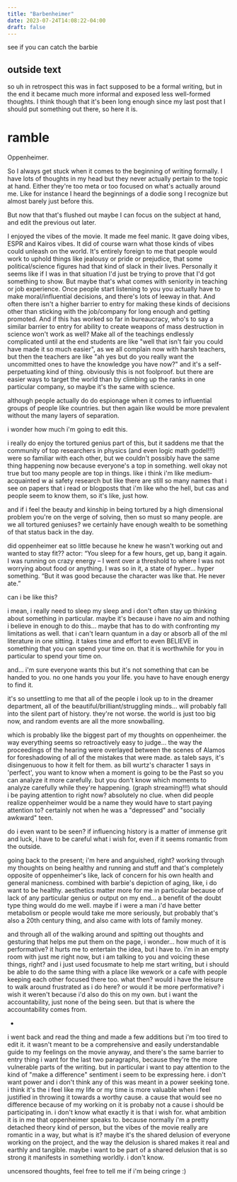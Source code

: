 ```yaml
---
title: "Barbenheimer"
date: 2023-07-24T14:08:22-04:00
draft: false
---
```


see if you can catch the barbie

## outside text
so uh in retrospect this was in fact supposed to be a formal writing, but in the end it became much more informal and exposed less well-formed thoughts. I think though that it's been long enough since my last post that I should put something out there, so here it is.

# ramble
Oppenheimer. 

So I always get stuck when it comes to the beginning of writing formally. I have lots of thoughts in my head but they never actually pertain to the topic at hand. Either they're too meta or too focused on what's actually around me. Like for instance I heard the beginnings of a dodie song I recognize but almost barely just before this.

But now that that's flushed out maybe I can focus on the subject at hand, and edit the previous out later.

I enjoyed the vibes of the movie. It made me feel manic. It gave doing vibes, ESPR and Kairos vibes. It did of course warn what those kinds of vibes could unleash on the world. It's entirely foreign to me that people would work to uphold things like jealousy or pride or prejudice, that some political/science figures had that kind of slack in their lives. Personally it seems like if I was in that situation I'd just be trying to prove that I'd got something to show. But maybe that's what comes with seniority in teaching or job experience. Once people start listening to you you actually have to make moral/influential decisions, and there's lots of leeway in that. And often there isn't a higher barrier to entry for making these kinds of decisions other than sticking with the job/company for long enough and getting promoted. And if this has worked so far in bureaucracy, who's to say a similar barrier to entry for ability to create weapons of mass destruction in science won't work as well? Make all of the teachings endlessly complicated until at the end students are like "well that isn't fair you could have made it so much easier", as we all complain now with harsh teachers, but then the teachers are like "ah yes but do you really want the uncommitted ones to have the knowledge you have now?" and it's a self-perpetuating kind of thing. obviously this is not foolproof. but there are easier ways to target the world than by climbing up the ranks in one particular company, so maybe it's the same with science.

although people actually do do espionage when it comes to influential groups of people like countries. but then again like would be more prevalent without the many layers of separation.

i wonder how much i'm going to edit this.

i really do enjoy the tortured genius part of this, but it saddens me that the community of top researchers in physics (and even logic math godel!!!) were so familiar with each other, but we couldn't possibly have the same thing happening now because everyone's a top in something. well okay not true but too many people are top in things. like i think i'm like medium-acquainted w ai safety research but like there are still so many names that i see on papers that i read or blogposts that i'm like who the hell, but cas and people seem to know them, so it's like, just how.

and if i feel the beauty and kinship in being tortured by a high dimensional problem you're on the verge of solving, then so must so many people. are we all tortured geniuses? we certainly have enough wealth to be something of that status back in the day.

did oppenheimer eat so little because he knew he wasn't working out and wanted to stay fit??
actor:
	“You sleep for a few hours, get up, bang it again. I was running on crazy energy – I went over a threshold to where I was not worrying about food or anything. I was so in it, a state of hyper… hyper something.
	“But it was good because the character was like that. He never ate.”

can i be like this? 

i mean, i really need to sleep my sleep and i don't often stay up thinking about something in particular. maybe it's because i have no aim and nothing i believe in enough to do this... maybe that has to do with confronting my limitations as well. that i can't learn quantum in a day or absorb all of the ml literature in one sitting. it takes time and effort to even BELIEVE in something that you can spend your time on. that it is worthwhile for you in particular to spend your time on.

and... i'm sure everyone wants this but it's not something that can be handed to you. no one hands you your life. you have to have enough energy to find it.

it's so unsettling to me that all of the people i look up to in the dreamer department, all of the beautiful/brilliant/struggling minds... will probably fall into the silent part of history. they're not worse. the world is just too big now, and random events are all the more snowballing.

which is probably like the biggest part of my thoughts on oppenheimer. the way everything seems so retroactively easy to judge... the way the proceedings of the hearing were overlayed between the scenes of Alamos for foreshadowing of all of the mistakes that were made. as taleb says, it's disingenuous to how it felt for them. as bill wurtz's character 1 says in 'perfect', you want to know when a moment is going to be the Past so you can analyze it more carefully. but you don't know which moments to analyze carefully while they're happening. (graph streaming!!!) what should i be paying attention to right now? absolutely no clue. when did people realize oppenheimer would be a name they would have to start paying attention to? certainly not when he was a "depressed" and "socially awkward" teen.

do i even want to be seen? if influencing history is a matter of immense grit and luck, i have to be careful what i wish for, even if it seems romantic from the outside.

going back to the present; i'm here and anguished, right? working through my thoughts on being healthy and running and stuff and that's completely opposite of oppenheimer's like, lack of concern for his own health and general manicness. combined with barbie's depiction of aging, like, i do want to be healthy. aesthetics matter more for me in particular because of lack of any particular genius or output on my end... a benefit of the doubt type thing would do me well. maybe if i were a man i'd have better metabolism or people would take me more seriously, but probably that's also a 20th century thing, and also came with lots of family money.

and through all of the walking around and spitting out thoughts and gesturing that helps me put them on the page, i wonder... how much of it is performative? it hurts me to entertain the idea, but i have to. i'm in an empty room with just me right now, but i am talking to you and voicing these things, right? and i just used focusmate to help me start writing, but i should be able to do the same thing with a place like wework or a cafe with people keeping each other focused there too. what then? would i have the leisure to walk around frustrated as i do here? or would it be more performative? i wish it weren't because i'd also do this on my own. but i want the accountability, just none of the being seen. but that is where the accountability comes from.

-

i went back and read the thing and made a few additions but i'm too tired to edit it. it wasn't meant to be a comprehensive and easily understandable guide to my feelings on the movie anyway, and there's the same barrier to entry thing i want for the last two paragraphs, because they're the more vulnerable parts of the writing. but in particular i want to pay attention to the kind of "make a difference" sentiment i seem to be expressing here. i don't want power and i don't think any of this was meant in a power seeking tone. i think it's the i feel like my life or my time is more valuable when i feel justified in throwing it towards a worthy cause. a cause that would see no difference because of my working on it is probaby not a cause i should be participating in. i don't know what exactly it is that i wish for. what ambition it is in me that oppenheimer speaks to. because normally i'm a pretty detached theory kind of person, but the vibes of the movie really are romantic in a way, but what is it? maybe it's the shared delusion of everyone working on the project, and the way the delusion is shared makes it real and earthly and tangible. maybe i want to be part of a shared delusion that is so strong it manifests in something worldly. i don't know.

uncensored thoughts, feel free to tell me if i'm being cringe :)